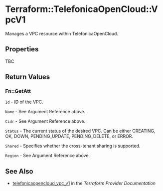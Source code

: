 # Terraform::TelefonicaOpenCloud::VpcV1

Manages a VPC resource within TelefonicaOpenCloud.

## Properties

TBC

## Return Values

### Fn::GetAtt

`Id` -  ID of the VPC.

`Name` -  See Argument Reference above.

`Cidr` - See Argument Reference above.

`Status` - The current status of the desired VPC. Can be either CREATING, OK, DOWN, PENDING_UPDATE, PENDING_DELETE, or ERROR.

`Shared` - Specifies whether the cross-tenant sharing is supported.

`Region` - See Argument Reference above.

## See Also

* [telefonicaopencloud_vpc_v1](https://www.terraform.io/docs/providers/telefonicaopencloud/r/vpc_v1.html) in the _Terraform Provider Documentation_